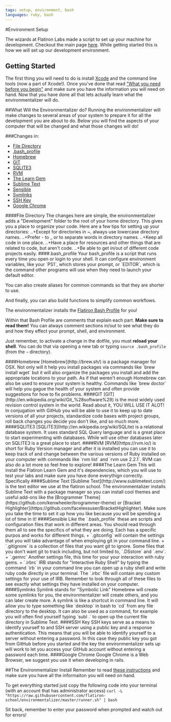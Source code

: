 ```yaml
---
tags: setup, environment, bash
languages: ruby, bash
---
```


#Environment Setup

The wizards at Flatiron Labs made a script to set up your machine for development. Checkout the main page [here](https://github.com/flatiron-school/environmentalizer). While getting started this is how we will set up our development environment.

## Getting Started
The first thing you will need to do is install [Xcode](https://developer.apple.com/xcode/) and the command line tools (now a part of Xcode!). Once you've done that read ["What you need before you begin"](https://github.com/flatiron-school/environmentalizer#what-you-need-before-you-begin) and make sure you have the information you will need on hand. Now that you have done all that lets actually learn what the environmentalizer will do.


##What Will the Environmentalizer do?
Running the environmentalizer will make changes to several areas of your system to prepare it for all the development you are about to do. Below you will find the aspects of your computer that will be changed and what those changes will do!

###Changes in:
+ [File Directory](#File-Directory)
+ [.bash_profile](#.bash-profile)
+ [Homebrew](#Homebrew)
+ [GIT](#GIT)
+ [SQLITE3](#SQLITE3)
+ [RVM](#RVM)
+ [The Learn Gem](#The-Learn-Gem)
+ [Sublime Text](#Sublime-Text)
+ [Sensible](#Sensible)
+ [Symlinks](#Symlinks)
+ [SSH Key](#SSH-Key)
+ [Google Chrome](#Google-Chrome)

<a name="File-Directory"/>
####File Directory
The changes here are simple, the environmentalizer adds a "Development" folder to the root of your home directory. This gives you a place to organize your code.
Here are a few tips for setting up your directories:
..+Except for directories in ~, always use lowercase directory names.
..+Prefer - to _ or to separate words in directory names.
..+Keep all code in one place.
..+Have a place for resources and other things that are related to code, but aren't code.
..+Be able to get in/out of different code projects easily.

<a name=".bash-profile"/>
####.bash_profile
Your bash_profile is a script that runs every time you open or login to your shell. It can configure environment variables, like your `PS1`, which stores your prompt, or `EDITOR`, which is the command other programs will use when they need to launch your default editor.

You can also create aliases for common commands so that they are shorter to use.

And finally, you can also build functions to simplify common workflows.

The environmentalizer installs the [Flatiron Bash Profile](https://github.com/flatiron-school/dotfiles/blob/master/bash_profile) for you!

Within that Bash Profile are comments that explain each part. **Make sure to read them!** You can always comment sections in/out to see what they do and how they effect your prompt, shell, and environment.

Just remember, to activate a change in the dotfile, you must **reload your shell**. You can do that via opening a new tab or typing `source .bash_profile` (from the `~` directory).

<a name="Homebrew"/>
####Homebrew
[Homebrew](http://brew.sh/) is a package manager for OSX. Not only will it help you install packages via commands like `brew install wget` but it will also organize the packages you install and add the appropriate locations to your path. As if that weren't enough Homebrew can also be used to ensure your system is healthy. Commands like `brew doctor` will help you gague the health of your system and often provide suggestions for how to fix problems. 

<a name="GIT"/>
####GIT
[GIT](http://en.wikipedia.org/wiki/Git_%28software%29) is the most widely used revision control system in the world. Read about it, YOU WILL USE IT ALOT! In conjugation with GitHub you will be able to use it to keep up to date versions of all your projects, standardize code bases with project groups, roll back changes you decide you don't like, and so much more.

<a name="SQLITE3"/>
####SQLITE3
[SQLITE3](http://en.wikipedia.org/wiki/SQLite) is a relational database system. It uses standard SQL Query language and is a great place to start experimenting with databases. While will use other databases later on SQLITE3 is a great place to start. 

<a name="RVM"/>
####RVM
[RVM](https://rvm.io/) is short for Ruby Version manager and after it is installed you can use it to keep track of and change between the various versions of Ruby installed on your computer with commands like `rvm list` and `rvm use 2.2.1`. RVM can also do a lot more so feel free to explore!

<a name="The-Learn-Gem"/>
####The Learn Gem
This will install the Flatiron Learn Gem and it's dependencies, which you will use to test your labs and make sure you have done everythign correctly. Specifically 

<a name="Sublime-Text"/>
####Sublime Text
[Sublime Text](http://www.sublimetext.com/) is the text editor we use at the flatiron school. The environmentalizer installs Sublime Text with a package manager so you can install cool themes and useful add-ons like the [Brogrammer Theme](https://github.com/kenwheeler/brogrammer-theme) or [Bracket Highlighter](https://github.com/facelessuser/BracketHighlighter). Make sure you take the time to set it up how you like because you will be spending a lot of time in it!

<a name="Sensible"/>
####Sensible
Like the `.bash_profile` these are scripts and configuration files that work in different areas. You should read through them all to see the specifics of what they are doing. Each has a specific purpos and works for different things. 
+ `.gitconfig` will contain the settings that you will take advantage of when employing git in your command line. 
+ `.gitignore` is a collection of files that you want git to ignore. Some files that you don't want git to track including, but not limited to, `.DSstore` and `.env`.
+ `.gemrc` Another settings file, this time for your your interaction with ruby gems.
+ `.irbrc` IRB stands for "Interactive Ruby Shell" by typing the command `irb` in your command line you can open up a ruby shell and write ruby code directly in your terminal. The `.irbc` file will contain any custom settings for your use of IRB.
Remember to look through all of these files to see exactly what settings they have installed on your computer.

<a name="Symlinks"/>
####Symlinks
Symlink stands for "Symbolic Link" Homebrew will create some symlinks for you, the environmentalizer will create others, and you can later create more. A symlink is like a shortcut in command line. It will allow you to type something like `desktop` in bash to `cd` from any file directory to the desktop. It can also be used as a command, for example you will often find yourself typing `subl .` to open up the current file directory in Sublime Text. 

<a name="SSH-Key"/>
####SSH Key
SSH keys serve as a means to identify yourself to and SSH server using a public key and a response authentication. This means that you will be able to identify yourself to a server without entering a password. In this case they public key you got from GitHub before you started and the key the environmentalizer sets up will work to let you access your GitHub account without entering a password each time. 

<a name="Google-Chrome"/>
####Google Chrome
Google Chrome is a Web Browser, we suggest you use it when developing in rails.

##The Environmentalizer Install
Remember to read [these instructions](https://github.com/flatiron-school/environmentalizer#what-you-need-before-you-begin) and make sure you have all the informaiton you will need on hand. 

To get everything started just copy the following code into your terminal (with an account that has administrator access)
`curl -L "https://raw.githubusercontent.com/flatiron-school/environmentalizer/master/runner.sh" | bash`

Sit back, remember to enter your password when prompted and watch out for errors!
